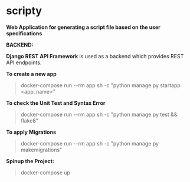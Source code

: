 # scripty
**Web Application for generating a script file based on the user specifications**

**BACKEND:**

**Django REST API Framework** is used as a backend which provides REST API endpoints.

**To create a new app**
>docker-compose run --rm app sh -c "python manage.py startapp <app_name>"

**To check the Unit Test and Syntax Error**
>docker-compose run --rm app sh -c "python manage.py test && flake8"

**To apply Migrations**
>docker-compose run --rm app sh -c "python manage.py makemigrations"

**Spinup the Project:**
>docker-compose up
